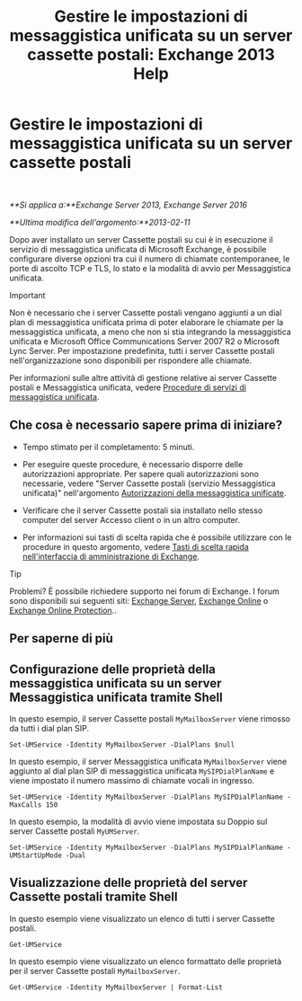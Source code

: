 ﻿---
title: 'Gestire le impostazioni di messaggistica unificata su un server cassette postali: Exchange 2013 Help'
TOCTitle: Gestire le impostazioni di messaggistica unificata su un server cassette postali
ms:assetid: 6df4853d-21d2-473f-b0ca-ebc996d8794a
ms:mtpsurl: https://technet.microsoft.com/it-it/library/Aa998815(v=EXCHG.150)
ms:contentKeyID: 50555612
ms.date: 05/22/2018
mtps_version: v=EXCHG.150
f1_keywords:
- Microsoft.Exchange.Management.SnapIn.Esm.Servers.UnifiedMessaging.UMServerPropertiesPropertyPage
ms.translationtype: MT
---

# Gestire le impostazioni di messaggistica unificata su un server cassette postali

 

_**Si applica a:**Exchange Server 2013, Exchange Server 2016_

_**Ultima modifica dell'argomento:**2013-02-11_

Dopo aver installato un server Cassette postali su cui è in esecuzione il servizio di messaggistica unificata di Microsoft Exchange, è possibile configurare diverse opzioni tra cui il numero di chiamate contemporanee, le porte di ascolto TCP e TLS, lo stato e la modalità di avvio per Messaggistica unificata.


> [!IMPORTANT]
> Non è necessario che i server Cassette postali vengano aggiunti a un dial plan di messaggistica unificata prima di poter elaborare le chiamate per la messaggistica unificata, a meno che non si stia integrando la messaggistica unificata e Microsoft Office Communications Server 2007 R2 o Microsoft Lync Server. Per impostazione predefinita, tutti i server Cassette postali nell'organizzazione sono disponibili per rispondere alle chiamate.



Per informazioni sulle altre attività di gestione relative ai server Cassette postali e Messaggistica unificata, vedere [Procedure di servizi di messaggistica unificata](um-services-procedures-exchange-2013-help.md).

## Che cosa è necessario sapere prima di iniziare?

  - Tempo stimato per il completamento: 5 minuti.

  - Per eseguire queste procedure, è necessario disporre delle autorizzazioni appropriate. Per sapere quali autorizzazioni sono necessarie, vedere "Server Cassette postali (servizio Messaggistica unificata)" nell'argomento [Autorizzazioni della messaggistica unificate](unified-messaging-permissions-exchange-2013-help.md).

  - Verificare che il server Cassette postali sia installato nello stesso computer del server Accesso client o in un altro computer.

  - Per informazioni sui tasti di scelta rapida che è possibile utilizzare con le procedure in questo argomento, vedere [Tasti di scelta rapida nell'interfaccia di amministrazione di Exchange](keyboard-shortcuts-in-the-exchange-admin-center-exchange-online-protection-help.md).


> [!TIP]
> Problemi? È possibile richiedere supporto nei forum di Exchange. I forum sono disponibili sui seguenti siti: <A href="https://go.microsoft.com/fwlink/p/?linkid=60612">Exchange Server</A>, <A href="https://go.microsoft.com/fwlink/p/?linkid=267542">Exchange Online</A> o <A href="https://go.microsoft.com/fwlink/p/?linkid=285351">Exchange Online Protection</A>..



## Per saperne di più

## Configurazione delle proprietà della messaggistica unificata su un server Messaggistica unificata tramite Shell

In questo esempio, il server Cassette postali `MyMailboxServer` viene rimosso da tutti i dial plan SIP.

    Set-UMService -Identity MyMailboxServer -DialPlans $null

In questo esempio, il server Messaggistica unificata `MyMailboxServer` viene aggiunto al dial plan SIP di messaggistica unificata `MySIPDialPlanName` e viene impostato il numero massimo di chiamate vocali in ingresso.

    Set-UMService -Identity MyMailboxServer -DialPlans MySIPDialPlanName -MaxCalls 150 

In questo esempio, la modalità di avvio viene impostata su Doppio sul server Cassette postali `MyUMServer`.

    Set-UMService -Identity MyMailboxServer -DialPlans MySIPDialPlanName -UMStartUpMode -Dual 

## Visualizzazione delle proprietà del server Cassette postali tramite Shell

In questo esempio viene visualizzato un elenco di tutti i server Cassette postali.

    Get-UMService

In questo esempio viene visualizzato un elenco formattato delle proprietà per il server Cassette postali `MyMailboxServer`.

    Get-UMService -Identity MyMailboxServer | Format-List

